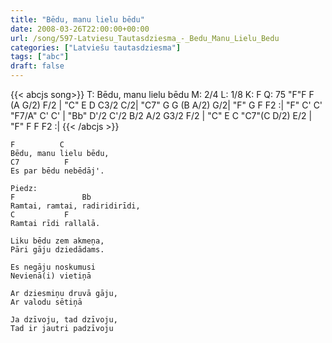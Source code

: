 ```yaml
---
title: "Bēdu, manu lielu bēdu"
date: 2008-03-26T22:00:00+00:00
url: /song/597-Latviesu_Tautasdziesma_-_Bedu_Manu_Lielu_Bedu
categories: ["Latviešu tautasdziesma"]
tags: ["abc"]
draft: false
---
```

{{< abcjs song>}}
T: Bēdu, manu lielu bēdu
M: 2/4
L: 1/8
K: F
Q: 75
"F"F F (A G/2) F/2 | "C" E D C3/2 C/2| "C7" G G (B A/2) G/2| "F" G F F2 :|
"F" C' C' "F7/A" C' C' | "Bb" D'/2 C'/2 B/2 A/2 G3/2 F/2 | "C" E  C "C7"(C D/2) E/2 | "F" F F F2 :| 
{{< /abcjs >}}
```text
F          C
Bēdu, manu lielu bēdu,
C7          F
Es par bēdu nebēdāj'.

Piedz:
F               Bb
Ramtai, ramtai, radiridirīdi,
C           F
Ramtai rīdi rallalā.

Liku bēdu zem akmeņa,
Pāri gāju dziedādams.

Es negāju noskumusi
Nevienā(i) vietiņā

Ar dziesmiņu druvā gāju,
Ar valodu sētiņā

Ja dzīvoju, tad dzīvoju,
Tad ir jautri padzīvoju
```